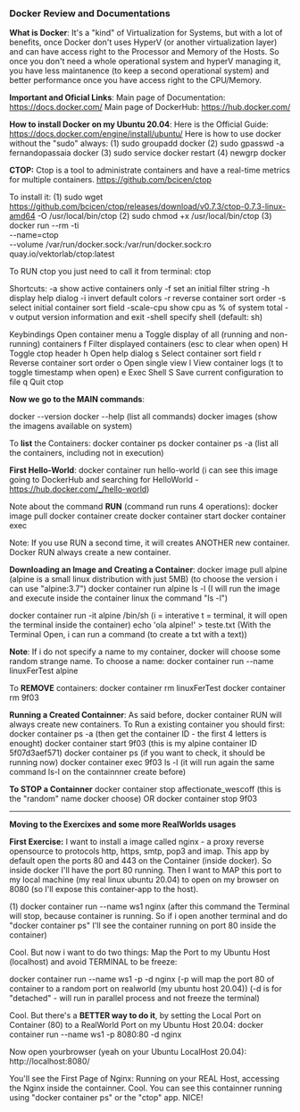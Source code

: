 ### Docker Review and Documentations

**What is Docker**:
It's a "kind" of Virtualization for Systems, but with a lot of benefits, once Docker don't uses HyperV (or another virtualization layer) and can have access right to the Processor and Memory of the Hosts. So once you don't need a whole operational system and hyperV managing it, you have less maintanence (to keep a second operational system) and better performance once you have access right to the CPU/Memory.

**Important and Oficial Links**:
Main page of Documentation: https://docs.docker.com/
Main page of DockerHub: https://hub.docker.com/


**How to install Docker on my Ubuntu 20.04**:
Here is the Official Guide: https://docs.docker.com/engine/install/ubuntu/
Here is how to use docker without the "sudo" always:
(1) sudo groupadd docker
(2) sudo gpasswd -a fernandopassaia docker
(3) sudo service docker restart
(4) newgrp docker

**CTOP:**
Ctop is a tool to administrate containers and have a real-time metrics for multiple containers.
https://github.com/bcicen/ctop

To install it:
(1) sudo wget https://github.com/bcicen/ctop/releases/download/v0.7.3/ctop-0.7.3-linux-amd64 -O /usr/local/bin/ctop
(2) sudo chmod +x /usr/local/bin/ctop
(3) docker run --rm -ti \
  --name=ctop \
  --volume /var/run/docker.sock:/var/run/docker.sock:ro \
  quay.io/vektorlab/ctop:latest

To RUN ctop you just need to call it from terminal: ctop

Shortcuts:
-a 	show active containers only
-f <string> 	set an initial filter string
-h 	display help dialog
-i 	invert default colors
-r 	reverse container sort order
-s 	select initial container sort field
-scale-cpu 	show cpu as % of system total
-v 	output version information and exit
-shell 	specify shell (default: sh)

Keybindings
<enter> 	Open container menu
a 	Toggle display of all (running and non-running) containers
f 	Filter displayed containers (esc to clear when open)
H 	Toggle ctop header
h 	Open help dialog
s 	Select container sort field
r 	Reverse container sort order
o 	Open single view
l 	View container logs (t to toggle timestamp when open)
e 	Exec Shell
S 	Save current configuration to file
q 	Quit ctop

**Now we go to the MAIN commands**:

docker --version
docker --help (list all commands)
docker images (show the imagens available on system)

To **list** the Containers:
docker container ps
docker container ps -a (list all the containers, including not in execution)

**First Hello-World**:
docker container run hello-world (i can see this image going to DockerHub and searching for HelloWorld - https://hub.docker.com/_/hello-world)

Note about the command **RUN** (command run runs 4 operations):
docker image pull
docker container create
docker container start
docker container exec

Note: If you use RUN a second time, it will creates ANOTHER new container. Docker RUN always create a new container.

**Downloading an Image and Creating a Container**:
docker image pull alpine (alpine is a small linux distribution with just 5MB) (to choose the version i can use "alpine:3.7")
docker container run alpine ls -l (I will run the image and execute inside the container linux the command "ls -l")

docker container run -it alpine /bin/sh (i = interative t = terminal, it will open the terminal inside the container)
echo 'ola alpine!' > teste.txt (With the Terminal Open, i can run a command (to create a txt with a text))

**Note**:
If i do not specify a name to my container, docker will choose some random strange name. To choose a name:
docker container run --name linuxFerTest alpine

To **REMOVE** containers:
docker container rm linuxFerTest
docker container rm 9f03


**Running a Created Containner**:
As said before, docker container RUN will always create new containers. To Run a existing container you should first:
docker container ps -a (then get the container ID - the first 4 letters is enought)
docker container start 9f03 (this is my alpine container ID 5f07d3aef571)
docker container ps (if you want to check, it should be running now)
docker container exec 9f03 ls -l (it will run again the same command ls-l on the containnner create before)

**To STOP a Containner**
docker container stop affectionate_wescoff (this is the "random" name docker choose) OR docker container stop 9f03

-----------------------------------------------------------------------------------------------------------------------------------------

**Moving to the Exercixes and some more RealWorlds usages**

**First Exercise:**
I want to install a image called nginx - a proxy reverse opensource to protocols http, https, smtp, pop3 and imap. This app by default
open the ports 80 and 443 on the Container (inside docker). So inside docker I'll have the port 80 running. Then I want to MAP this
port to my local machine (my real linux ubuntu 20.04) to open on my browser on 8080 (so I'll expose this container-app to the host).

(1) docker container run --name ws1 nginx (after this command the Terminal will stop, because container is running. So if i open another
terminal and do "docker container ps" I'll see the container running on port 80 inside the container)

Cool. But now i want to do two things: Map the Port to my Ubuntu Host (localhost) and avoid TERMINAL to be freeze:

docker container run --name ws1 -p -d nginx
(-p will map the port 80 of container to a random port on realworld (my ubuntu host 20.04))
(-d is for "detached" - will run in parallel process and not freeze the terminal)

Cool. But there's a **BETTER way to do it**, by setting the Local Port on Container (80) to a RealWorld Port on my Ubuntu Host 20.04:
docker container run --name ws1 -p 8080:80 -d nginx

Now open yourbrowser (yeah on your Ubuntu LocalHost 20.04):
http://localhost:8080/

You'll see the First Page of Nginx: Running on your REAL Host, accessing the Nginx inside the containner. Cool.
You can see this containner running using "docker container ps" or the "ctop" app. NICE!